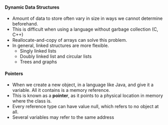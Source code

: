 #### Dynamic Data Structures

- Amount of data to store often vary in size in ways we cannot determine beforehand.
- This is difficult when using a language without garbage collection (C, C++)
- Reallocate-and-copy of arrays can solve this problem. 
- In general, linked structures are more flexible. 
	- Singly linked lists
	- Doubly linked list and circular lists
	- Trees and graphs

#### Pointers

- When we create a new object, in a language like Java, and give it a variable. All it contains is a memory reference. 
- This is known as a **pointer**, as it points to a physical location in memory where the class is. 
- Every reference type can have value null, which refers to no object at all. 
- Several variables may refer to the same address